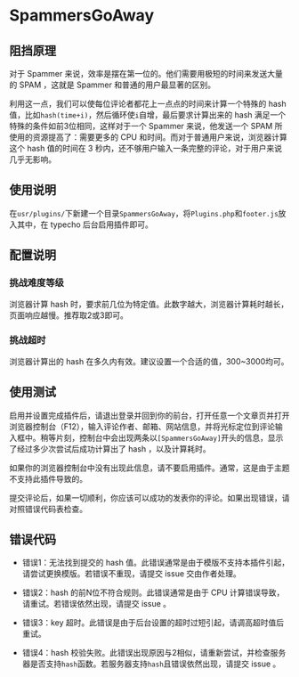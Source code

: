 # SpammersGoAway

## 阻挡原理

对于 Spammer 来说，效率是摆在第一位的。他们需要用极短的时间来发送大量的 SPAM ，这就是 Spammer 和普通的用户最显著的区别。

利用这一点，我们可以使每位评论者都花上一点点的时间来计算一个特殊的 hash 值，比如`hash(time+i)`，然后循环使`i`自增，最后要求计算出来的 hash 满足一个特殊的条件如前3位相同，这样对于一个 Spammer 来说，他发送一个 SPAM 所使用的资源提高了：需要更多的 CPU 和时间。而对于普通用户来说，浏览器计算这个 hash 值的时间在 3 秒内，还不够用户输入一条完整的评论，对于用户来说几乎无影响。

## 使用说明

在`usr/plugins/`下新建一个目录`SpammersGoAway`，将`Plugins.php`和`footer.js`放入其中，在 typecho 后台启用插件即可。

## 配置说明

### 挑战难度等级

浏览器计算 hash 时，要求前几位为特定值。此数字越大，浏览器计算耗时越长，页面响应越慢。推荐取2或3即可。

### 挑战超时

浏览器计算出的 hash 在多久内有效。建议设置一个合适的值，300~3000均可。

## 使用测试

启用并设置完成插件后，请退出登录并回到你的前台，打开任意一个文章页并打开浏览器控制台（F12），输入评论作者、邮箱、网站信息，并将光标定位到评论输入框中。稍等片刻，控制台中会出现两条以`[SpammersGoAway]`开头的信息，显示了经过多少次尝试后成功计算出了 hash ，以及计算耗时。

如果你的浏览器控制台中没有出现此信息，请不要启用插件。通常，这是由于主题不支持此插件导致的。

提交评论后，如果一切顺利，你应该可以成功的发表你的评论。如果出现错误，请对照错误代码表检查。

## 错误代码

* 错误1：无法找到提交的 hash 值。此错误通常是由于模版不支持本插件引起，请尝试更换模版。若错误不重现，请提交 issue 交由作者处理。

* 错误2：hash 的前N位不符合规则。此错误通常是由于 CPU 计算错误导致，请重试。若错误依然出现，请提交 issue 。

* 错误3：key 超时。此错误是由于后台设置的超时过短引起，请调高超时值后重试。

* 错误4：hash 校验失败。此错误出现原因与2相似，请重新尝试，并检查服务器是否支持`hash`函数。若服务器支持`hash`且错误依然出现，请提交 issue 。